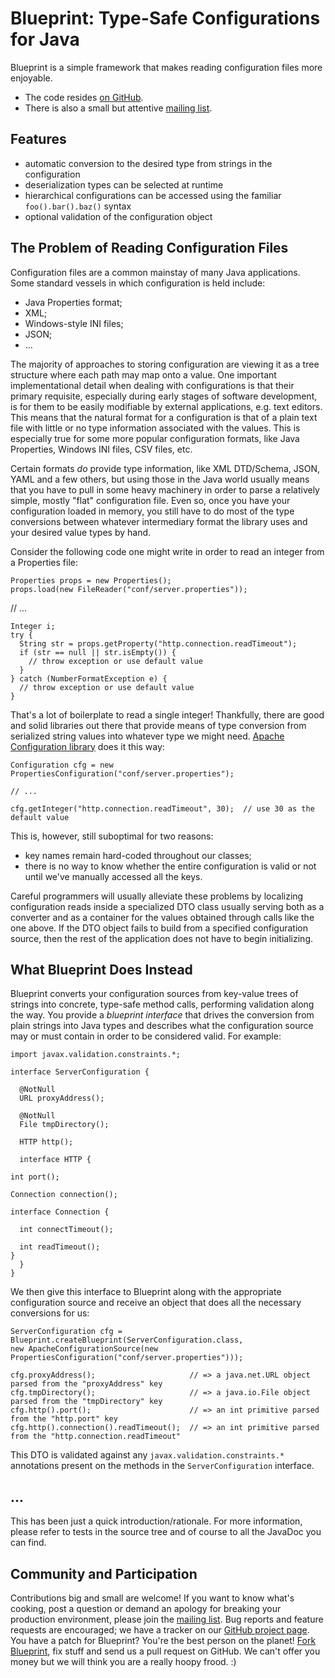Blueprint: Type-Safe Configurations for Java
=

Blueprint is a simple framework that makes reading configuration files more enjoyable.

- The code resides [on GitHub](https://github.com/wayward/Blueprint).
- There is also a small but attentive [mailing list](http://groups.google.com/group/blueprint-configuration).

Features
-
- automatic conversion to the desired type from strings in the configuration
- deserialization types can be selected at runtime
- hierarchical configurations can be accessed using the familiar
`foo().bar().baz()` syntax
- optional validation of the configuration object

The Problem of Reading Configuration Files
-

Configuration files are a common mainstay of many Java applications.
Some standard vessels in which configuration is held include:

- Java Properties format;
- XML;
- Windows-style INI files;
- JSON;
- &hellip;

The majority of approaches to storing configuration are viewing it as a tree structure
where each path may map onto a value.  One important implementational detail when dealing
with configurations is that their primary requisite, especially during early stages of
software development, is for them to be easily modifiable by external applications, e.g. text
editors. This means that the natural format for a configuration is that of a plain text file
with little or no type information associated with the values.  This is especially true
for some more popular configuration formats, like Java Properties, Windows INI files,
CSV files, etc.

Certain formats _do_ provide type information, like XML DTD/Schema, JSON, YAML and a few
others, but using those in the Java world usually means that you have to pull in some heavy
machinery in order to parse a relatively simple, mostly "flat" configuration file.  Even so, once
you have your configuration loaded in memory, you still have to do most of the type conversions
between whatever intermediary format the library uses and your desired value types by hand.

Consider the following code one might write in order to read an integer from a Properties file:

    Properties props = new Properties();
    props.load(new FileReader("conf/server.properties"));

// ...

    Integer i;
    try {
      String str = props.getProperty("http.connection.readTimeout");
      if (str == null || str.isEmpty()) {
        // throw exception or use default value
      }
    } catch (NumberFormatException e) {
      // throw exception or use default value
    }

That's a lot of boilerplate to read a single integer!  Thankfully, there are good and solid libraries out there
that provide means of type conversion from serialized string values into whatever type we might need.
[Apache Configuration library](http://commons.apache.org/configuration/) does it this way:

    Configuration cfg = new PropertiesConfiguration("conf/server.properties");
    
    // ...
    
    cfg.getInteger("http.connection.readTimeout", 30);  // use 30 as the default value

This is, however, still suboptimal for two reasons:

- key names remain hard-coded throughout our classes;
- there is no way to know whether the entire configuration is valid or not until we've manually accessed all the keys.

Careful programmers will usually alleviate these problems by localizing configuration reads inside a
specialized DTO class usually serving both as a converter and as a container for the values obtained
through calls like the one above.  If the DTO object fails to build from a specified configuration
source, then the rest of the application does not have to begin initializing.

What Blueprint Does Instead
-

Blueprint converts your configuration sources from key-value trees of strings into concrete, type-safe
method calls, performing validation along the way.  You provide a _blueprint interface_ that drives the
conversion from plain strings into Java types and describes what the configuration source may or must
contain in order to be considered valid.  For example:

    import javax.validation.constraints.*;

    interface ServerConfiguration {

      @NotNull
      URL proxyAddress();

      @NotNull
      File tmpDirectory();

      HTTP http();

      interface HTTP {

	int port();

	Connection connection();

	interface Connection {

	  int connectTimeout();

	  int readTimeout();
	}
      }
    }

We then give this interface to Blueprint along with the appropriate configuration source and receive an
object that does all the necessary conversions for us:

    ServerConfiguration cfg = Blueprint.createBlueprint(ServerConfiguration.class,
	new ApacheConfigurationSource(new PropertiesConfiguration("conf/server.properties")));

    cfg.proxyAddress();                     // => a java.net.URL object parsed from the "proxyAddress" key
    cfg.tmpDirectory();                     // => a java.io.File object parsed from the "tmpDirectory" key
    cfg.http().port();                      // => an int primitive parsed from the "http.port" key
    cfg.http().connection().readTimeout();  // => an int primitive parsed from the "http.connection.readTimeout"

This DTO is validated against any `javax.validation.constraints.*` annotations present on the methods
in the `ServerConfiguration` interface.

...
-
This has been just a quick introduction/rationale.  For more information, please refer to tests in the
source tree and of course to all the JavaDoc you can find.

Community and Participation
-
Contributions big and small are welcome!  If you want to know what's cooking, post a question or demand an
apology for breaking your production environment, please join the
[mailing list](http://groups.google.com/group/blueprint-configuration).  Bug reports and feature requests
are encouraged; we have a tracker on our [GitHub project page](https://github.com/wayward/Blueprint).
You have a patch for Blueprint?  You're the best person on the planet!
[Fork Blueprint](https://github.com/wayward/Blueprint/fork), fix stuff and send us a pull request on GitHub.
We can't offer you money but we will think you are a really hoopy frood. :)
